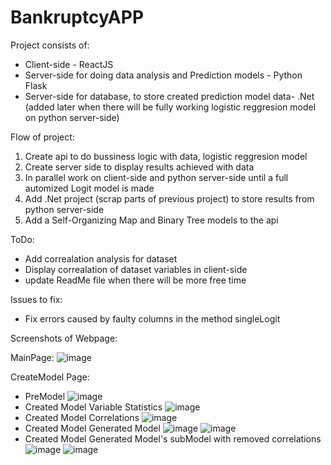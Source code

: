 # BankruptcyAPP

Project consists of:
  * Client-side - ReactJS
  * Server-side for doing data analysis and Prediction models - Python Flask
  * Server-side for database, to store created prediction model data- .Net (added later when there will be fully working logistic reggresion model on python server-side)
  
Flow of project:
  1. Create api to do bussiness logic with data, logistic reggresion model
  2. Create server side to display results achieved with data
  3. In parallel work on client-side and python server-side until a full automized Logit model is made
  4. Add .Net project (scrap parts of previous project) to store results from python server-side
  5. Add a Self-Organizing Map and Binary Tree models to the api 

ToDo:
 * Add correalation analysis for dataset
 * Display correalation of dataset variables in client-side
 *  update ReadMe file when there will be more free time
 
Issues to fix:
 * Fix errors caused by faulty columns in the method singleLogit

Screenshots of Webpage:

MainPage:
![image](https://user-images.githubusercontent.com/85391870/216516539-0312ef49-3e0d-4f3a-93f9-81fac7baf8d1.png)

CreateModel Page:
 * PreModel
 ![image](https://user-images.githubusercontent.com/85391870/216517095-70fe9d28-b328-489f-a720-c1fb6981cd8a.png)
 * Created Model Variable Statistics
 ![image](https://user-images.githubusercontent.com/85391870/216516649-7f853c48-7e23-417b-819d-bb13cad01c17.png)
 * Created Model Correlations
 ![image](https://user-images.githubusercontent.com/85391870/216516693-02f13135-65d1-40cf-9961-5857be62dff2.png)
 * Created Model Generated Model
 ![image](https://user-images.githubusercontent.com/85391870/216516818-c151f1f6-1896-41e3-b2e9-832607e667a2.png)
 ![image](https://user-images.githubusercontent.com/85391870/216516848-6ee9cd2c-9306-4b0d-82a4-cf5dc53ac1fe.png)
 * Created Model Generated Model's subModel with removed correlations
 ![image](https://user-images.githubusercontent.com/85391870/216516913-1760d26a-9be1-4a87-a76f-3091d2435095.png)
 ![image](https://user-images.githubusercontent.com/85391870/216516938-3a3a16f3-23d8-4b98-8cde-57eae41c24c7.png)
